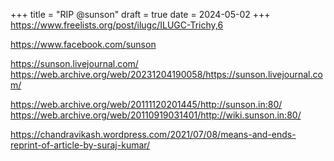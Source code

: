 +++
title = "RIP @sunson"
draft = true
date = 2024-05-02
+++
https://www.freelists.org/post/ilugc/ILUGC-Trichy,6

https://www.facebook.com/sunson

https://sunson.livejournal.com/
https://web.archive.org/web/20231204190058/https://sunson.livejournal.com/

https://web.archive.org/web/20111120201445/http://sunson.in:80/
https://web.archive.org/web/20110919031401/http://wiki.sunson.in:80/

https://chandravikash.wordpress.com/2021/07/08/means-and-ends-reprint-of-article-by-suraj-kumar/
